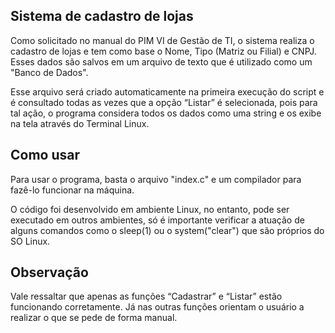 ## Sistema de cadastro de lojas 

Como solicitado no manual do PIM VI de Gestão de TI, o sistema realiza o cadastro de lojas e tem como base o Nome, Tipo (Matriz ou Filial) e CNPJ. Esses dados são salvos em um arquivo de texto que é utilizado como um "Banco de Dados". 

Esse arquivo será criado automaticamente na primeira execução do script e é consultado todas as vezes que a opção “Listar” é selecionada, pois para tal ação, o programa considera todos os dados como uma string e os exibe na tela através do Terminal Linux. 

 

## Como usar 

Para usar o programa, basta o arquivo "index.c" e um compilador para fazê-lo funcionar na máquina. 

O código foi desenvolvido em ambiente Linux, no entanto, pode ser executado em outros ambientes, só é importante verificar a atuação de alguns comandos como o sleep(1) ou o system("clear") que são próprios do SO Linux. 

 

## Observação 

Vale ressaltar que apenas as funções “Cadastrar” e “Listar” estão funcionando corretamente. Já nas outras funções orientam o usuário a realizar o que se pede de forma manual. 
